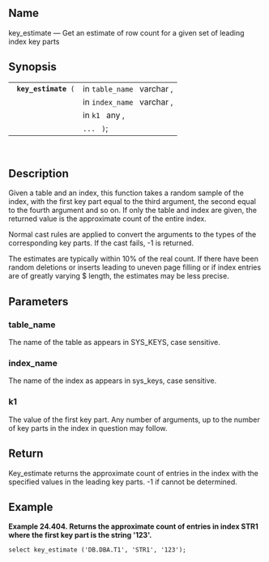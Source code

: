 <div>

<div>

</div>

<div>

## Name

key_estimate — Get an estimate of row count for a given set of leading
index key parts

</div>

<div>

## Synopsis

<div>

|                           |                            |
|---------------------------|----------------------------|
| ` `**`key_estimate`**` (` | in `table_name ` varchar , |
|                           | in `index_name ` varchar , |
|                           | in `k1 ` any ,             |
|                           | `... ` `)`;                |

<div>

 

</div>

</div>

</div>

<div>

## Description

Given a table and an index, this function takes a random sample of the
index, with the first key part equal to the third argument, the second
equal to the fourth argument and so on. If only the table and index are
given, the returned value is the approximate count of the entire index.

Normal cast rules are applied to convert the arguments to the types of
the corresponding key parts. If the cast fails, -1 is returned.

The estimates are typically within 10% of the real count. If there have
been random deletions or inserts leading to uneven page filling or if
index entries are of greatly varying \$ length, the estimates may be
less precise.

</div>

<div>

## Parameters

<div>

### table_name

The name of the table as appears in SYS_KEYS, case sensitive.

</div>

<div>

### index_name

The name of the index as appears in sys_keys, case sensitive.

</div>

<div>

### k1

The value of the first key part. Any number of arguments, up to the
number of key parts in the index in question may follow.

</div>

</div>

<div>

## Return

Key_estimate returns the approximate count of entries in the index with
the specified values in the leading key parts. -1 if cannot be
determined.

</div>

<div>

## Example

<div>

**Example 24.404. Returns the approximate count of entries in index STR1
where the first key part is the string '123'.**

<div>

``` programlisting
select key_estimate ('DB.DBA.T1', 'STR1', '123');
      
```

</div>

</div>

  

</div>

</div>
